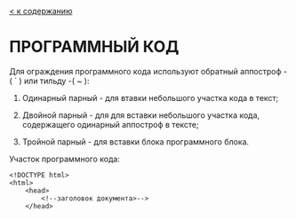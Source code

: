 [< к содержанию](readme.md)

# ПРОГРАММНЫЙ КОД

Для ограждения программного кода используют обратный аппостроф   -( \` ) или тильду -( \~ ):

1. Одинарный парный - для втавки небольшого участка кода в текст;

2. Двойной парный - для для вставки небольшого участка кода, содержащего одинарный аппостроф в тексте;

3. Тройной парный - для вставки блока программного блока.

Участок программного кода:

~~~HTML=
<!DOCTYPE html>
<html>
    <head>
        <!--заголовок документа>-->
    </head>
~~~
